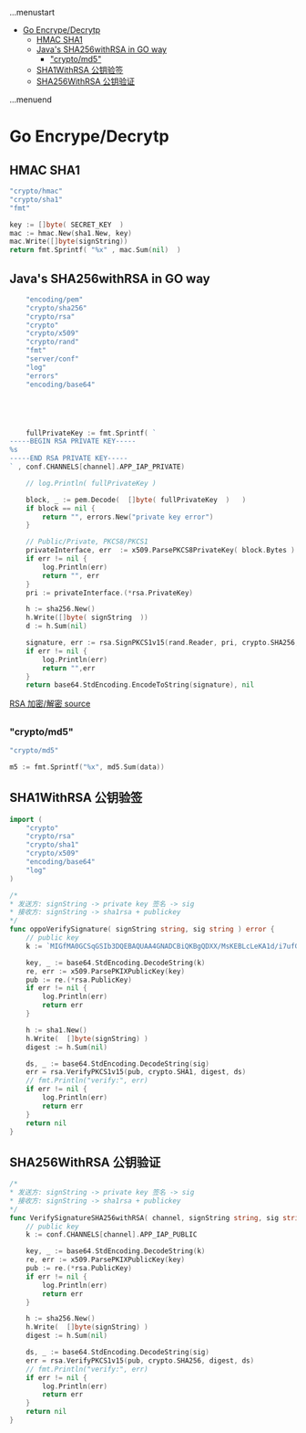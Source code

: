 ...menustart

- [Go Encrype/Decrytp](#a11036bc4335f8906456a2d883026810)
    - [HMAC SHA1](#37974fcc45ff56bd96019b499affde1b)
    - [Java's SHA256withRSA in GO way](#2aab9f8f7b040df1b0b94142b2d0a157)
        - ["crypto/md5"](#e825ff9cfb339d337f0bd935d0df0a14)
    - [SHA1WithRSA 公钥验签](#445d8588e7c1da8fc65aa336369ad632)
    - [SHA256WithRSA 公钥验证](#0ba4261ccbb4f819fba76d40a078bc26)

...menuend


<h2 id="a11036bc4335f8906456a2d883026810"></h2>


# Go Encrype/Decrytp

<h2 id="37974fcc45ff56bd96019b499affde1b"></h2>


## HMAC SHA1

```go
"crypto/hmac"
"crypto/sha1"
"fmt"

key := []byte( SECRET_KEY  )
mac := hmac.New(sha1.New, key)
mac.Write([]byte(signString))
return fmt.Sprintf( "%x" , mac.Sum(nil)  )
```


<h2 id="2aab9f8f7b040df1b0b94142b2d0a157"></h2>


## Java's SHA256withRSA in GO way

```go
    "encoding/pem"
    "crypto/sha256"
    "crypto/rsa"
    "crypto"
    "crypto/x509"
    "crypto/rand"
    "fmt"
    "server/conf"
    "log"
    "errors"
    "encoding/base64"





    fullPrivateKey := fmt.Sprintf( `
-----BEGIN RSA PRIVATE KEY-----
%s
-----END RSA PRIVATE KEY-----
` , conf.CHANNELS[channel].APP_IAP_PRIVATE)

    // log.Println( fullPrivateKey )

    block, _ := pem.Decode(  []byte( fullPrivateKey  )   )
    if block == nil {
        return "", errors.New("private key error")
    }

    // Public/Private, PKCS8/PKCS1
    privateInterface, err  := x509.ParsePKCS8PrivateKey( block.Bytes )
    if err != nil {
        log.Println(err)
        return "", err
    }
    pri := privateInterface.(*rsa.PrivateKey)

    h := sha256.New()
    h.Write([]byte( signString  ))
    d := h.Sum(nil)

    signature, err := rsa.SignPKCS1v15(rand.Reader, pri, crypto.SHA256, d)
    if err != nil {
        log.Println(err)
        return "",err
    }
    return base64.StdEncoding.EncodeToString(signature), nil
```

[RSA 加密/解密 source](https://github.com/polaris1119/myblog_article_code/blob/master/rsa/rsa.go)


<h2 id="e825ff9cfb339d337f0bd935d0df0a14"></h2>


### "crypto/md5"

```go
"crypto/md5"

m5 := fmt.Sprintf("%x", md5.Sum(data))
```

<h2 id="445d8588e7c1da8fc65aa336369ad632"></h2>


## SHA1WithRSA 公钥验签

```go
import (
	"crypto"
	"crypto/rsa"
	"crypto/sha1"
	"crypto/x509"
	"encoding/base64"
	"log"
)

/*
* 发送方: signString -> private key 签名 -> sig
* 接收方: signString -> sha1rsa + publickey 
*/
func oppoVerifySignature( signString string, sig string ) error {
    // public key
    k := `MIGfMA0GCSqGSIb3DQEBAQUAA4GNADCBiQKBgQDXX/MsKEBLcLeKA1d/i7ufG1qsqS97xFkIRSeX3TwmHic843AfVrzoh2pZUeOvK9ZLZQpHSM7DoHMYDGD1273+FvZXYpf5LiFtecfxko/Cku16zy6WAeCYVFjjlveBhwPmPCIk+qDRYeiIW05QE2XK+CuDnJ7sxxXIJSSgD3Jo5wIDAQAB`

    key, _ := base64.StdEncoding.DecodeString(k)
    re, err := x509.ParsePKIXPublicKey(key)
    pub := re.(*rsa.PublicKey)
    if err != nil {
        log.Println(err)
        return err
    }

    h := sha1.New()
    h.Write(  []byte(signString) )
    digest := h.Sum(nil)

    ds, _ := base64.StdEncoding.DecodeString(sig)
    err = rsa.VerifyPKCS1v15(pub, crypto.SHA1, digest, ds)
    // fmt.Println("verify:", err)
    if err != nil {
        log.Println(err)
        return err
    }
    return nil
}
```

<h2 id="0ba4261ccbb4f819fba76d40a078bc26"></h2>


## SHA256WithRSA 公钥验证

```go
/*
* 发送方: signString -> private key 签名 -> sig
* 接收方: signString -> sha1rsa + publickey 
*/
func VerifySignatureSHA256withRSA( channel, signString string, sig string ) error {
    // public key
    k := conf.CHANNELS[channel].APP_IAP_PUBLIC

    key, _ := base64.StdEncoding.DecodeString(k)
    re, err := x509.ParsePKIXPublicKey(key)
    pub := re.(*rsa.PublicKey)
    if err != nil {
        log.Println(err)
        return err
    }

    h := sha256.New()
    h.Write(  []byte(signString) )
    digest := h.Sum(nil)

    ds, _ := base64.StdEncoding.DecodeString(sig)
    err = rsa.VerifyPKCS1v15(pub, crypto.SHA256, digest, ds)
    // fmt.Println("verify:", err)
    if err != nil {
        log.Println(err)
        return err
    }
    return nil
}
```

